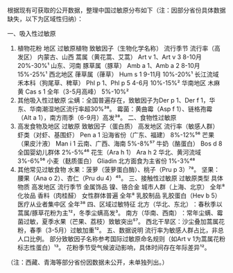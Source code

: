 根据现有可获取的公开数据，整理中国过敏原分布如下（注：因部分省份具体数据缺失，以下为区域性归纳）：

一、吸入性过敏原‌
1. 植物花粉‌
地区	过敏原植物	致敏因子（生物化学名称）	流行季节	流行率（高发区）
内蒙古、山西	蒿属（黄花蒿、艾蒿）	Art v 1、Art v 3	8-10月	20%-30%¹
山东、河南	豚草属（豚草）	Amb a 1、Amb a 2	8-10月	15%-25%¹
西北地区	葎草属（葎草）	Hum s 1	9-11月	10%-20%¹
长江流域	禾本科（狗尾草、稗草）	Phl p 1、Phl p 5	4-6月	10%-15%²
华南地区	木麻黄	Cas s 1	全年（3-5月高峰）	5%-10%²
2. 其他吸入性过敏原‌
尘螨‌：全国普遍存在，致敏因子为Der p 1、Der f 1，华东、华南潮湿地区流行率超30%³⁸。
霉菌‌：黄曲霉（Asp f 1）、链格孢霉（Alt a 1），南方雨季（6-9月）高发³⁸。
二、食物性过敏原‌
1. 高发食物及地区‌
过敏原	致敏因子（蛋白质）	高发地区	流行率（敏感人群）
虾类（对虾、基围虾）	Pen a 1	沿海省份（广东、福建）	8%-12%⁵⁶
芒果（果皮汁液）	Man i 1	云南、广西、海南	5%-8%⁵⁷
牛奶（酪蛋白）	Bos d 8	全国婴幼儿群体	2%-5%⁴⁶
花生（Ara h 1）	Ara h 2	华北、黄河流域	3%-6%⁵⁶
小麦（麸质蛋白）	Gliadin	北方面食为主省份	1%-3%⁴⁸
2. 其他常见过敏食物‌
水果‌：菠萝（菠萝蛋白酶）、桃子（Pru p 3）⁷⁸。
坚果‌：腰果（Ana o 2）、杏仁（Pru du 4）⁴⁵。
三、接触性过敏原‌
过敏原类型	具体物质	高发地区	流行季节
金属饰品	镍、铬合金	城市人群（上海、北京）	全年⁸
化妆品	香料（肉桂醛）	女性群体普遍	全年⁸
乳胶制品	乳胶蛋白（Hev b 5）	医疗从业者集中区	全年³⁸
四、区域过敏特征‌
北方（华北、东北）‌：春秋季以蒿属/豚草花粉为主¹²，冬季尘螨高发³。
南方（华南、西南）‌：常年尘螨、霉菌过敏，夏季水果（芒果、荔枝）致敏突出⁵⁷。
西北干旱区‌：沙尘叠加蒿属花粉，春季（3-5月）过敏加重¹²。
五、数据说明‌
流行率为敏感人群占比，非总人口比例。
部分致敏因子名称参考国际过敏原命名规则（如Art v 1为蒿属花粉标志性蛋白）¹³。
花粉季节受气候波动影响，具体时间存在年际差异¹²。

（注：西藏、青海等部分省份因数据未公开，未单独列出。）